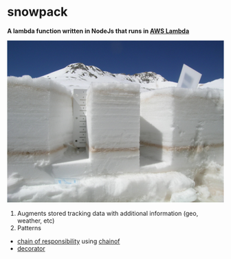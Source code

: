 snowpack
========

__A lambda function written in NodeJs that runs in [AWS Lambda](http://aws.amazon.com/lambda/)__

![Snowpack](snowpack.jpg)

1. Augments stored tracking data with additional information (geo, weather, etc)
2.  Patterns
   * [chain of responsibility](http://en.wikipedia.org/wiki/Chain-of-responsibility_pattern) using [chainof](https://www.npmjs.com/package/chainof)
   * [decorator](http://en.wikipedia.org/wiki/Decorator_pattern)
